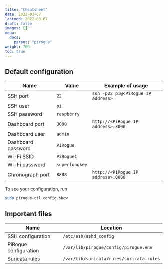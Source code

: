```yaml
---
title: "Cheatsheet"
date: 2022-03-07
lastmod: 2022-03-07
draft: false
images: []
menu:
  docs:
    parent: "pirogue"
weight: 760
toc: true
---
```


## Default configuration
| Name               | Value          |   Example of usage                   |
|--------------------|----------------|--------------------------------------|
| SSH port           | `22`           |   `ssh -p22 pi@<PiRogue IP address>` |
| SSH user           | `pi`           |                                      |
| SSH password       | `raspberry`    |                                      |
| Dashboard port     | `3000`         | `http://<PiRogue IP address>:3000`   |
| Dashboard user     | `admin`        |                                      |
| Dashboard password | `PiRogue`      |                                      |
| Wi-Fi SSID         | `PiRogue1`     |                                      |
| Wi-Fi password     | `superlongkey` |                                      |
| Chronograph port   | `8888`         | `http://<PiRogue IP address>:8888`   |

To see your configuration, run

```bash {title="Check the PiRogue configuration"}
sudo pirogue-ctl config show
```

## Important files
| Name                   | Location                                 |
|------------------------|------------------------------------------|
| SSH configuration      | `/etc/ssh/sshd_config`                   |
| PiRogue configuration  | `/var/lib/pirogue/config/pirogue.env`    |
| Suricata rules         | `/var/lib/suricata/rules/suricata.rules` |
